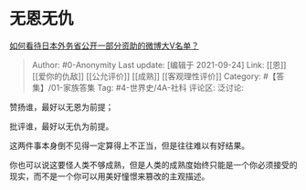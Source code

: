 # 无恩无仇
[如何看待日本外务省公开一部分资助的微博大V名单？](https://www.zhihu.com/question/463573899/answer/1927397954)

> Author: #0-Anonymity
> Last update: [编辑于 2021-09-24]
> Link: [[恩]] [[爱你的仇敌]] [[公允评价]] [[成熟]] [[客观理性评价]]
> Category: #【答集】/01-家族答集
> Tag: #4-世界史/4A-社科
> 评论区:
> 泛讨论:

赞扬谁，最好以无恩为前提；

批评谁，最好以无仇为前提。

这两件事本身倒不见得一定算得上不正当，但是往往难以有好结果。

你也可以说这要怪人类不够成熟，但是人类的成熟度始终只能是一个你必须接受的现实，而不是一个你可以用美好憧憬来篡改的主观描述。
